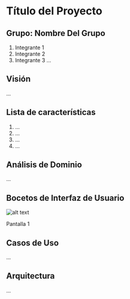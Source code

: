# Título del Proyecto

## Grupo: Nombre Del Grupo

1. Integrante 1
2. Integrante 2
3. Integrante 3
... 


## Visión 

...

## Lista de características

1. ...
2. ...
3. ...
4. ...

## Análisis de Dominio

...

## Bocetos de Interfaz de Usuario


![alt text](https://github.com/cbiale/POO2/blob/master/iteraci%C3%B3n_1/oop.png "Pantalla 1")

Pantalla 1

## Casos de Uso

...

## Arquitectura

...
